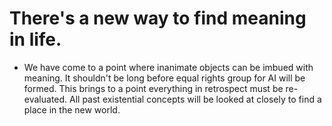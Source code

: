 # There's a new way to find meaning in life. 

- We have come to a point where inanimate objects can be imbued with meaning. It shouldn't be long before equal rights group for AI will be formed. This brings to a point everything in retrospect must be re-evaluated. All past existential concepts will be looked at closely to find a place in the new world. 